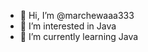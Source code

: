 - 👋 Hi, I’m @marchewaaa333
- 👀 I’m interested in Java
- 🌱 I’m currently learning Java

<!---
marchewaaa333/marchewaaa333 is a ✨ special ✨ repository because its `README.md` (this file) appears on your GitHub profile.
You can click the Preview link to take a look at your changes.
--->
